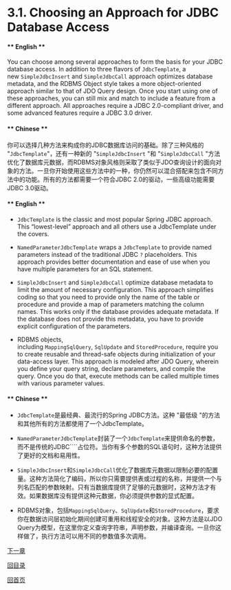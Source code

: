 # 3.1. Choosing an Approach for JDBC Database Access

<!-- tabs:start -->

#### ** English **

You can choose among several approaches to form the basis for your JDBC database access. In addition to three flavors of `JdbcTemplate`, a new `SimpleJdbcInsert` and `SimpleJdbcCall` approach optimizes database metadata, and the RDBMS Object style takes a more object-oriented approach similar to that of JDO Query design. Once you start using one of these approaches, you can still mix and match to include a feature from a different approach. All approaches require a JDBC 2.0-compliant driver, and some advanced features require a JDBC 3.0 driver.
#### ** Chinese **

你可以选择几种方法来构成你的JDBC数据库访问的基础。除了三种风格的 "`JdbcTemplate`"，还有一种新的 "`SimpleJdbcInsert` "和 "`SimpleJdbcCall` "方法优化了数据库元数据，而RDBMS对象风格则采取了类似于JDO查询设计的面向对象的方法。一旦你开始使用这些方法中的一种，你仍然可以混合搭配来包含不同方法中的功能。所有的方法都需要一个符合JDBC 2.0的驱动，一些高级功能需要JDBC 3.0驱动。 

<!-- tabs:end -->


<!-- tabs:start -->

#### ** English **

- `JdbcTemplate` is the classic and most popular Spring JDBC approach. This “lowest-level” approach and all others use a JdbcTemplate under the covers.

- `NamedParameterJdbcTemplate` wraps a `JdbcTemplate` to provide named parameters instead of the traditional JDBC `?` placeholders. This approach provides better documentation and ease of use when you have multiple parameters for an SQL statement.

- `SimpleJdbcInsert` and `SimpleJdbcCall` optimize database metadata to limit the amount of necessary configuration. This approach simplifies coding so that you need to provide only the name of the table or procedure and provide a map of parameters matching the column names. This works only if the database provides adequate metadata. If the database does not provide this metadata, you have to provide explicit configuration of the parameters.

- RDBMS objects, including `MappingSqlQuery`, `SqlUpdate` and `StoredProcedure`, require you to create reusable and thread-safe objects during initialization of your data-access layer. This approach is modeled after JDO Query, wherein you define your query string, declare parameters, and compile the query. Once you do that, execute methods can be called multiple times with various parameter values.


#### ** Chinese **


- `JdbcTemplate`是最经典、最流行的Spring JDBC方法。这种 "最低级 "的方法和其他所有的方法都使用了一个JdbcTemplate。

- `NamedParameterJdbcTemplate`封装了一个`JdbcTemplate`来提供命名的参数，而不是传统的JDBC````占位符。当你有多个参数的SQL语句时，这种方法提供了更好的文档和易用性。

- `SimpleJdbcInsert`和`SimpleJdbcCall`优化了数据库元数据以限制必要的配置量。这种方法简化了编码，所以你只需要提供表或过程的名称，并提供一个与列名匹配的参数映射。只有当数据库提供了足够的元数据时，这种方法才有效。如果数据库没有提供这种元数据，你必须提供参数的显式配置。

- RDBMS对象，包括`MappingSqlQuery`、`SqlUpdate`和`StoredProcedure`，要求你在数据访问层初始化期间创建可重用和线程安全的对象。这种方法是以JDO Query为模型，在这里你定义查询字符串，声明参数，并编译查询。一旦你这样做了，执行方法可以用不同的参数值多次调用。


<!-- tabs:end -->

[下一章](Spring-Framework-5.2.6.RELEASE/Data%20Access/3.2.%20Package%20Hierarchy.md)


[回目录](Spring-Framework-5.2.6.RELEASE/summary.md)

[回首页](/README)
